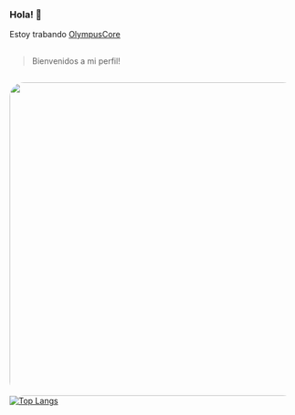 ### Hola! 👋

Estoy trabando
 [OlympusCore](https://github.com/jorge990125/Olympus-Source)
 ## 
>Bienvenidos a mi perfil!
## 
</div>
<img align="left" height="550" style="border-radius:25px;" src="https://github.com/jorge990125/jorge990125/blob/main/4-4.jpg?raw=true">
</div>

[![Top Langs](https://github-readme-stats.vercel.app/api/top-langs/?username=jorge990125&layout=compact&theme=algolia)](https://github.com/jorge990125)
<!--
**jorge990125/jorge990125** is a âœ¨ _special_ âœ¨ repository because its `README.md` (this file) appears on your GitHub profile.

Here are some ideas to get you started:

- ðŸŒ± Iâ€™m currently learning ...
- ðŸ‘¯ Iâ€™m looking to collaborate on ...
- ðŸ¤” Iâ€™m looking for help with ...
- ðŸ’¬ Ask me about ...
- ðŸ“« How to reach me: ...
- ðŸ˜„ Pronouns: ...
- âš¡ Fun fact: ...
-->
## 
